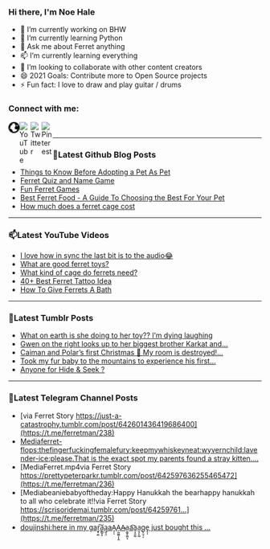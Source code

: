 ### Hi there, I'm Noe Hale

- 🔭 I’m currently working on BHW
- 🌱 I’m currently learning Python
- 💬 Ask me about Ferret anything
- 📫 I’m currently learning everything
- 🔭 I’m looking to collaborate with other content creators
- 😄 2021 Goals: Contribute more to Open Source projects
- ⚡ Fun fact: I love to draw and play guitar / drums

### Connect with me:

[<img align="left" alt="ferretvoice.com" width="22px" src="https://raw.githubusercontent.com/iconic/open-iconic/master/svg/globe.svg" />](https://ferretvoice.com)
[<img align="left" alt="YouTube" width="22px" src="https://cdn.jsdelivr.net/npm/simple-icons@v3/icons/youtube.svg" />](https://www.youtube.com/channel/UCk665XTfaMLVwFVWUmgnDiw)
[<img align="left" alt="Twitter" width="22px" src="https://cdn.jsdelivr.net/npm/simple-icons@v3/icons/twitter.svg" />](https://twitter.com/voiceferret)
[<img align="left" alt="Pinterest" width="22px" src="https://cdn.jsdelivr.net/npm/simple-icons@v3/icons/pinterest.svg" />](https://www.pinterest.com/voiceferret/)

<br />

---
### 🔭Latest Github Blog Posts
<!-- GITHUB:START -->
- [Things to Know Before Adopting a Pet As Pet](http://noehale.github.io/things-to-know-before-adopting-a-pet-as-pet/)
- [Ferret Quiz and Name Game](http://noehale.github.io/ferret-quiz/)
- [Fun Ferret Games](http://noehale.github.io/fun-ferret-games/)
- [Best Ferret Food - A Guide To Choosing the Best For Your Pet](http://noehale.github.io/best-ferret-food/)
- [How much does a ferret cage cost](http://noehale.github.io/how-much-does-a-ferret-cage-cost/)
<!-- GITHUB:END -->
---
### 📫Latest YouTube Videos

<!-- YOUTUBE:START -->
- [I love how in sync the last bit is to the audio😂](https://www.youtube.com/watch?v=WHBeGHwSlGY)
- [What are good ferret toys?](https://www.youtube.com/watch?v=tPxRilBzc0s)
- [What kind of cage do ferrets need?](https://www.youtube.com/watch?v=xzz6hC3sR5A)
- [40+ Best Ferret Tattoo Idea](https://www.youtube.com/watch?v=KIKqduR6Xcs)
- [How To Give Ferrets A Bath](https://www.youtube.com/watch?v=A0nwywkhTSg)
<!-- YOUTUBE:END -->

---
### 📝Latest Tumblr Posts

<!-- TUMBLR:START -->
- [What on earth is she doing to her toy?? I’m dying laughing](https://come-forth-into-the-light.tumblr.com/post/642661808426123264)
- [Gwen on the right looks up to her biggest brother Karkat and...](https://come-forth-into-the-light.tumblr.com/post/642639145027698688)
- [Caiman and Polar’s first Christmas 🥰 My room is destroyed!...](https://come-forth-into-the-light.tumblr.com/post/642593859991486464)
- [Took my fur baby to the mountains to experience his first...](https://come-forth-into-the-light.tumblr.com/post/642571226415497216)
- [Anyone for Hide & Seek ?](https://come-forth-into-the-light.tumblr.com/post/642548568203362304)
<!-- TUMBLR:END -->
---
### 📝Latest Telegram Channel Posts

<!-- TELEGRAM:START -->
- [via Ferret Story https://just-a-catastrophy.tumblr.com/post/642601436419686400](https://t.me/ferretman/238)
- [Mediaferret-flops:thefingerfuckingfemalefury:keepmywhiskeyneat:wyvernchild:lavender-ice:please.That is the exact spot my parents found a stray kitten....](https://t.me/ferretman/237)
- [MediaFerret.mp4via Ferret Story https://prettypeterparkr.tumblr.com/post/642597636255465472](https://t.me/ferretman/236)
- [Mediabeaniebabyoftheday:Happy Hanukkah the bearhappy hanukkah to all who celebrate it!!via Ferret Story https://scrisoridemai.tumblr.com/post/64259761...](https://t.me/ferretman/235)
- [doujinshi:here in my gar͙̟̗̲͠a͓̻̬̝ą̭͉̤aA͏̞̦ͅA̦̰͚̼͎͎̼A̴a̮͚̝̯͖͙a͡a̟̞̯̯̰a͙͕̙͚g͕̤̘͔e͓̖ͅ just bought this ...](https://t.me/ferretman/234)
<!-- TELEGRAM:END -->
